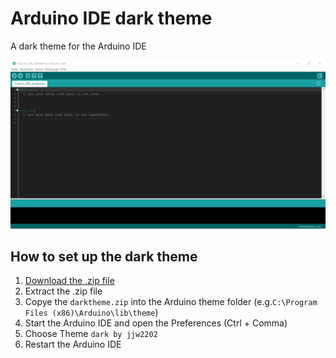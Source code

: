 # Arduino IDE dark theme
A dark theme for the Arduino IDE

![alt text](https://github.com/jjw2202/Arduino_IDE_darktheme/blob/master/theme_preview.png)

## How to set up the dark theme

1. [Download the .zip file](https://github.com/jjw2202/Arduino_IDE_darktheme/raw/master/darktheme.zip)
2. Extract the .zip file
3. Copye the `darktheme.zip` into the Arduino theme folder (e.g.`C:\Program Files (x86)\Arduino\lib\theme`)
4. Start the Arduino IDE and open the Preferences (Ctrl + Comma)
5. Choose Theme `dark by jjw2202`
6. Restart the Arduino IDE